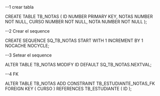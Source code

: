 --1 crear tabla 



CREATE TABLE TB_NOTAS (
    ID NUMBER PRIMARY KEY,
    NOTAS NUMBER NOT NULL,
    CURSO NUMBER NOT NULL,
    NOTA NUMBER NOT NULL
);

--2 Crear el sequence 



CREATE SEQUENCE SQ_TB_NOTAS START WITH 1 INCREMENT BY 1 NOCACHE NOCYCLE;  

--3 Setear el sequence 



ALTER TABLE TB_NOTAS MODIFY ID DEFAULT SQ_TB_NOTAS.NEXTVAL;

--4 FK


ALTER TABLE TB_NOTAS ADD CONSTRAINT TB_ESTUDIANTE_NOTAS_FK FOREIGN KEY 
(
    CURSO
)
REFERENCES TB_ESTUDIANTE (
	ID
);
